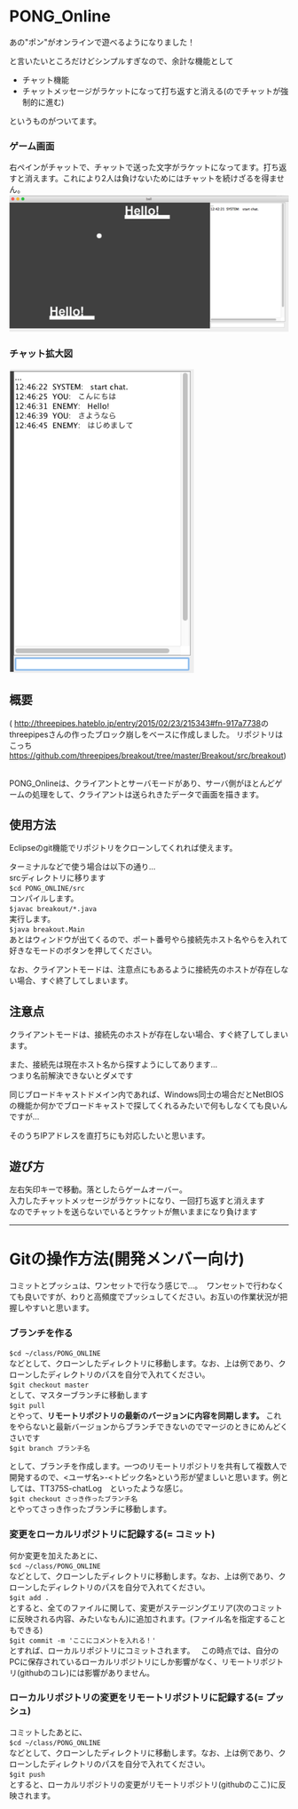 # PONG_Online
あの"ポン"がオンラインで遊べるようになりました！

と言いたいところだけどシンプルすぎなので、余計な機能として  
* チャット機能  
* チャットメッセージがラケットになって打ち返すと消える(のでチャットが強制的に進む)  
  
というものがついてます。

### ゲーム画面
右ペインがチャットで、チャットで送った文字がラケットになってます。打ち返すと消えます。これにより2人は負けないためにはチャットを続けざるを得ません。  
<img src="readme_image/PONG1.png" alt="PONGゲーム画面" title="PONGゲーム画面">

### チャット拡大図

<img src="readme_image/PONG2.png" alt="PONGチャット拡大図" title="PONGチャット拡大図">

## 概要
( <http://threepipes.hateblo.jp/entry/2015/02/23/215343#fn-917a7738>のthreepipesさんの作ったブロック崩しをベースに作成しました。
リポジトリはこっち<https://github.com/threepipes/breakout/tree/master/Breakout/src/breakout>)  
  
PONG_Onlineは、クライアントとサーバモードがあり、サーバ側がほとんどゲームの処理をして、クライアントは送られきたデータで画面を描きます。

## 使用方法
Eclipseのgit機能でリポジトリをクローンしてくれれば使えます。  

ターミナルなどで使う場合は以下の通り...  
srcディレクトリに移ります  
`$cd PONG_ONLINE/src`  
コンパイルします。  
`$javac breakout/*.java`    
実行します。  
`$java breakout.Main`  
あとはウィンドウが出てくるので、ポート番号やら接続先ホスト名やらを入れて好きなモードのボタンを押してください。  
  
なお、クライアントモードは、注意点にもあるように接続先のホストが存在しない場合、すぐ終了してしまいます。  

## 注意点
クライアントモードは、接続先のホストが存在しない場合、すぐ終了してしまいます。

また、接続先は現在ホスト名から探すようにしてあります...  
つまり名前解決できないとダメです  

同じブロードキャストドメイン内であれば、Windows同士の場合だとNetBIOSの機能か何かでブロードキャストで探してくれるみたいで何もしなくても良いんですが...  

そのうちIPアドレスを直打ちにも対応したいと思います。

## 遊び方
左右矢印キーで移動。落としたらゲームオーバー。  
入力したチャットメッセージがラケットになり、一回打ち返すと消えます  
なのでチャットを送らないでいるとラケットが無いままになり負けます
  
  
----------------
# Gitの操作方法(開発メンバー向け)
コミットとプッシュは、ワンセットで行なう感じで...。  ワンセットで行わなくても良いですが、わりと高頻度でプッシュしてください。お互いの作業状況が把握しやすいと思います。  
### ブランチを作る
`$cd ~/class/PONG_ONLINE`  
などとして、クローンしたディレクトリに移動します。なお、上は例であり、クローンしたディレクトリのパスを自分で入れてください。  
`$git checkout master`  
として、マスターブランチに移動します  
`$git pull`  
とやって、**リモートリポジトリの最新のバージョンに内容を同期します。** これをやらないと最新バージョンからブランチできないのでマージのときにめんどくさいです  
`$git branch ブランチ名`   

  として、ブランチを作成します。一つのリモートリポジトリを共有して複数人で開発するので、<ユーザ名>-<トピック名>という形が望ましいと思います。例としては、TT375S-chatLog　といったような感じ。  
`$git checkout さっき作ったブランチ名`  
とやってさっき作ったブランチに移動します。  


### 変更をローカルリポジトリに記録する(= コミット)
何か変更を加えたあとに、  
`$cd ~/class/PONG_ONLINE`  
などとして、クローンしたディレクトリに移動します。なお、上は例であり、クローンしたディレクトリのパスを自分で入れてください。  
`$git add .`  
とすると、全てのファイルに関して、変更がステージングエリア(次のコミットに反映される内容、みたいなもん)に追加されます。(ファイル名を指定することもできる)  
`$git commit -m 'ここにコメントを入れる！'`  
とすれば、ローカルリポジトリにコミットされます。  
この時点では、自分のPCに保存されているローカルリポジトリにしか影響がなく、リモートリポジトリ(githubのコレ)には影響がありません。

### ローカルリポジトリの変更をリモートリポジトリに記録する(= プッシュ)
コミットしたあとに、   
`$cd ~/class/PONG_ONLINE`  
などとして、クローンしたディレクトリに移動します。なお、上は例であり、クローンしたディレクトリのパスを自分で入れてください。  
`$git push`  
とすると、ローカルリポジトリの変更がリモートリポジトリ(githubのここ)に反映されます。  



